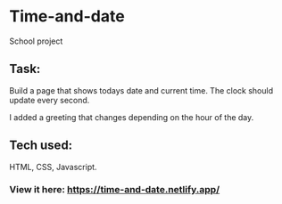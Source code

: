 # Time-and-date
School project

## Task: 
Build a page that shows todays date and current time. The clock should update every second.

I added a greeting that changes depending on the hour of the day.

## Tech used: 
HTML, CSS, Javascript.

### View it here: https://time-and-date.netlify.app/
